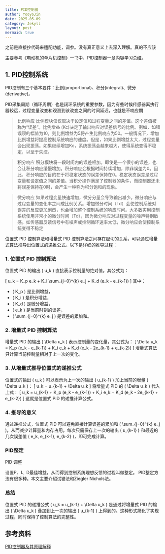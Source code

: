 ```yaml
---
title: PID控制器
author: YooyoJin
date: 2025-05-09
category: Jekyll
layout: post
mermaid: true
---
```


之前是直接抄代码来适配功能，调参。没有真正意义上去深入理解。真的不应该

主要参考《电动机的单片机控制》一书中，PID控制器一章内容学习总结。

## 1. PID控制系统

PID控制有三个基本要件：比例(proportional)、积分(integral)、微分(derivative)。

PID采集周期（循环周期）也是闭环系统的重要参数，因为有些时候传感器离执行器较远，过程变量改变和观测到该改变之间的时间延迟，也就是不响应期

> 比例响应
> 比例模块仅仅取决于设定值和过程变量之间的差值。这个差值被称为“误差”。比例增益 (Kc)决定了输出响应对误差信号的比例。例如，如错误项的幅值为10，则比例增益为5将产生比例响应为50。一般情况下，增加比例增益将提高控制系统响应的速度。但是，如果比例增益太大，过程变量会出现振荡。如果继续增加Kc，系统振荡会越来越大，使得系统变得不稳定，以至于失控。

> 积分响应
> 积分模块将一段时间内的误差相加。即使是一个很小的误差，也会让积分响应缓慢增加。积分响应会根据时间持续增加，除非误差为0。因此，积分响应的目的在于将稳定状态的误差保持在0。稳定状态误差是过程变量和设定值之间的差值。当积分操作满足了控制器的条件，而控制器还未将误差保持在0时，会产生一种称为积分饱和的现象。

> 微分响应
> 如果过程变量快速增加，微分分量会导致输出减少。微分响应与过程变量的变化率之间成比例关系。增加微分时间（Td）会使控制系统对误差的反应更加剧烈，也会增加整个控制系统的响应时间。大多数实用控制系统使用非常小的微分时间（Td），因为微分响应对过程变量的噪声特别敏感。如传感器反馈信号中有噪声或控制循环速率太低，微分响应会使控制系统变得不稳定



位置式 PID 控制算法和增量式 PID 控制算法之间存在密切的关系，可以通过增量式算法推导出位置式的递推公式。以下是详细的推导过程：

### 1. 位置式 PID 控制算法
位置式 PID 的输出 \( u_k \) 直接表示控制量的绝对值，其公式为：

\[
u_k = K_p e_k + K_i \sum_{j=0}^{k} e_j + K_d (e_k - e_{k-1})
\]
其中：
- \( K_p \) 是比例增益，
- \( K_i \) 是积分增益，
- \( K_d \) 是微分增益，
- \( e_k \) 是当前时刻的误差，
- \( \sum_{j=0}^{k} e_j \) 是误差的累加和。

### 2. 增量式 PID 控制算法
增量式 PID 的输出 \( \Delta u_k \) 表示控制量的变化量，其公式为：
\[
\Delta u_k = K_p (e_k - e_{k-1}) + K_i e_k + K_d (e_k - 2e_{k-1} + e_{k-2})
\]
增量式算法只计算当前控制量相对于上一次的变化。

### 3. 从增量式推导位置式的递推公式
位置式的输出 \( u_k \) 可以表示为上一次的输出 \( u_{k-1} \) 加上当前的增量 \( \Delta u_k \)：
\[
u_k = u_{k-1} + \Delta u_k
\]
将增量式 PID 的 \( \Delta u_k \) 代入上式：
\[
u_k = u_{k-1} + K_p (e_k - e_{k-1}) + K_i e_k + K_d (e_k - 2e_{k-1} + e_{k-2})
\]
这就是位置式 PID 的递推计算公式。

### 4. 推导的意义
通过递推公式，位置式 PID 可以避免直接计算误差的累加和 \( \sum_{j=0}^{k} e_j \)，从而减少计算量和内存占用。每次只需保存上一次的输出 \( u_{k-1} \) 和最近的几次误差值 \( e_k, e_{k-1}, e_{k-2} \)，即可完成计算。

### PID整定

PID 调整

设置P、I、D最佳增益，从而得到控制系统理想反馈的过程叫做整定。 PID整定方法有很多种。本文主要介绍试错法和Ziegler Nichols法。


### 总结
位置式 PID 的递推公式 \( u_k = u_{k-1} + \Delta u_k \) 是通过将增量式 PID 的输出 \( \Delta u_k \) 叠加到上一次的输出 \( u_{k-1} \) 上得到的。这种形式简化了实现过程，同时保持了控制算法的完整性。


## 参考资料

[PID控制器及其原理解释](https://www.ni.com/zh-cn/shop/labview/pid-theory-explained.html?srsltid=AfmBOoqWDqgwnvU19vFPLYO2AVHofH_WpVnJrkRhmNcJGRDRGauZNIqa)